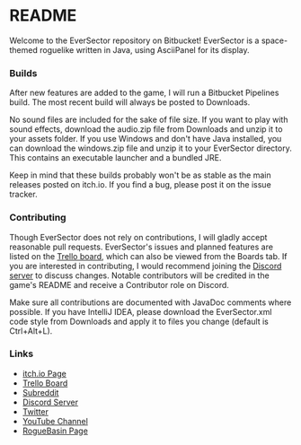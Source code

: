 # README #

Welcome to the EverSector repository on Bitbucket! EverSector is a space-themed roguelike written in Java, using AsciiPanel for its display.

### Builds ###

After new features are added to the game, I will run a Bitbucket Pipelines build. The most recent build will always be posted to Downloads.

No sound files are included for the sake of file size. If you want to play with sound effects, download the audio.zip file from Downloads and unzip it to your assets folder. If you use Windows and don't have Java installed, you can download the windows.zip file and unzip it to your EverSector directory. This contains an executable launcher and a bundled JRE.

Keep in mind that these builds probably won't be as stable as the main releases posted on itch.io. If you find a bug, please post it on the issue tracker.

### Contributing ###

Though EverSector does not rely on contributions, I will gladly accept reasonable pull requests. EverSector's issues and planned features are listed on the [Trello board](https://trello.com/b/nOsMSRe3), which can also be viewed from the Boards tab. If you are interested in contributing, I would recommend joining the [Discord server](https://discord.gg/TZTEQTz) to discuss changes. Notable contributors will be credited in the game's README and receive a Contributor role on Discord.

Make sure all contributions are documented with JavaDoc comments where possible. If you have IntelliJ IDEA, please download the EverSector.xml code style from Downloads and apply it to files you change (default is Ctrl+Alt+L).

### Links ###

* [itch.io Page](https://maugrift.itch.io/eversector)
* [Trello Board](https://trello.com/b/nOsMSRe3)
* [Subreddit](https://reddit.com/r/EverSector)
* [Discord Server](https://discord.gg/TZTEQTz)
* [Twitter](https://twitter.com/Maugrift)
* [YouTube Channel](https://youtube.com/BoldorfSmokebane)
* [RogueBasin Page](http://roguebasin.com/index.php?title=EverSector)